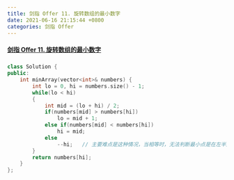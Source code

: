 ```yaml
---
title: 剑指 Offer 11. 旋转数组的最小数字
date: 2021-06-16 21:15:44 +0800
categories: 剑指 Offer
---
```

#### [剑指 Offer 11. 旋转数组的最小数字](https://leetcode-cn.com/problems/xuan-zhuan-shu-zu-de-zui-xiao-shu-zi-lcof/)

##### 
```c++
class Solution {
public:
    int minArray(vector<int>& numbers) {
        int lo = 0, hi = numbers.size() - 1;
        while(lo < hi)
        {
            int mid = (lo + hi) / 2;
            if(numbers[mid] > numbers[hi])
                lo = mid + 1;
            else if(numbers[mid] < numbers[hi])
                hi = mid;
            else
                --hi;   // 主要难点是这种情况，当相等时，无法判断最小点是在左半边还是右半边。此时--hi，当旋转点<hi时，易得--hi后旋转点依旧存在，当旋转点==hi时，因为中点值=旋转点值，因此即便删除了，和旋转点相等的值依旧流了下来，以后用得到。   ps: 碰到这种情况也可以直接遍历了
        }
        return numbers[hi];
    }
};
```

